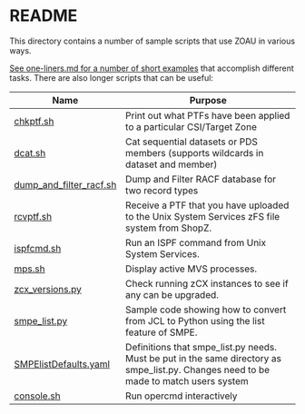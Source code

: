 # README

This directory contains a number of sample scripts that use ZOAU in various ways.

[See one-liners.md for a number of short examples](one-liners.md) that accomplish different tasks.
There are also longer scripts that can be useful:

|Name|Purpose|
|----|-------|
|[chkptf.sh](chkptf.sh)|Print out what PTFs have been applied to a particular CSI/Target Zone|
|[dcat.sh](dcat.sh)|Cat sequential datasets or PDS members (supports wildcards in dataset and member)|
|[dump_and_filter_racf.sh](dump_and_filter_racf.sh)|Dump and Filter RACF database for two record types|
|[rcvptf.sh](rcvptf.sh)|Receive a PTF that you have uploaded to the Unix System Services zFS file system from ShopZ.|
|[ispfcmd.sh](ispfcmd.sh)|Run an ISPF command from Unix System Services.|
|[mps.sh](mps.sh)|Display active MVS processes.|
|[zcx_versions.py](zcx_versions.py)|Check running zCX instances to see if any can be upgraded.|
|[smpe_list.py](smpe_list.py)|Sample code showing how to convert from JCL to Python using the list feature of SMPE.|
|[SMPElistDefaults.yaml](SMPElistDefaults.yaml)|Definitions that smpe_list.py needs. Must be put in the same directory as smpe_list.py. Changes need to be made to match users system|
|[console.sh](console.sh)|Run opercmd interactively| 
